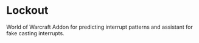 # Lockout
World of Warcraft Addon for predicting interrupt patterns and assistant for fake casting interrupts.
